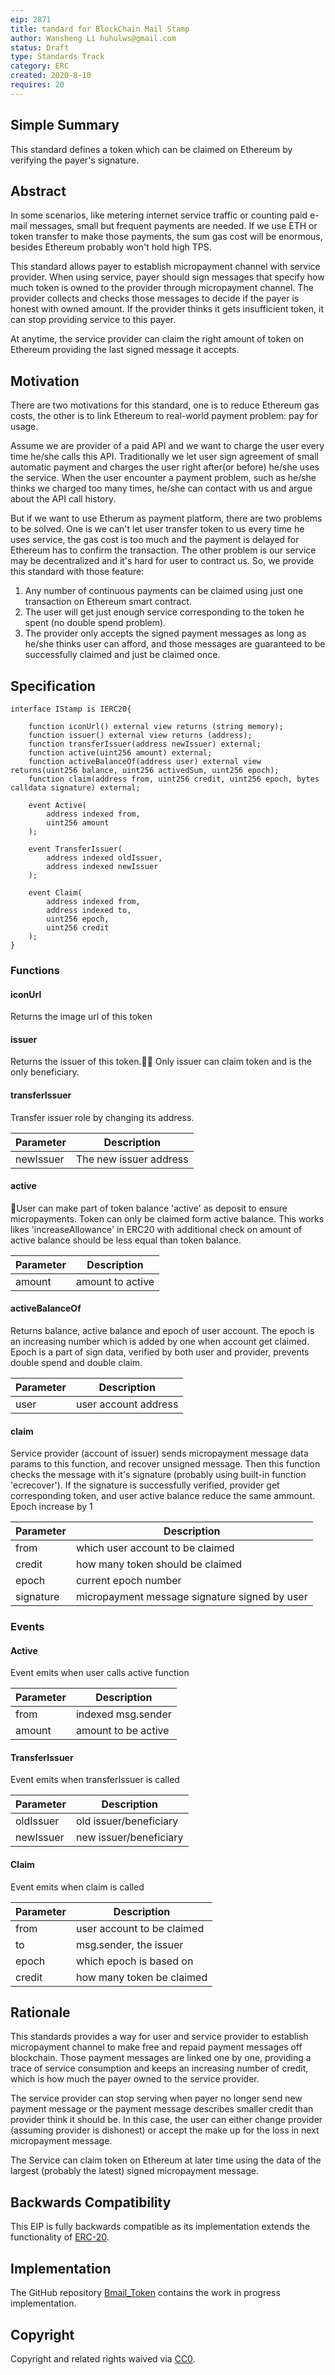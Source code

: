 ```yaml
---
eip: 2871
title: tandard for BlockChain Mail Stamp
author: Wansheng Li huhulws@gmail.com
status: Draft
type: Standards Track
category: ERC
created: 2020-8-10
requires: 20
---
```


## Simple Summary
<!--"If you can't explain it simply, you don't understand it well enough." Provide a simplified and layman-accessible explanation of the EIP.-->

This standard defines a token which can be claimed on Ethereum by verifying the payer's signature.

## Abstract
<!--A short (~200 word) description of the technical issue being addressed.-->
In some scenarios, like metering internet service traffic or counting paid e-mail messages, small but frequent payments are needed. If we use ETH or token transfer to make those payments, the sum gas cost will be enormous, besides Ethereum probably won't hold high TPS.

This standard allows payer to establish micropayment channel with service provider. When using service, payer should sign messages that specify how much token is owned to the provider through micropayment channel. The provider collects and checks those messages to decide if the payer is honest with owned amount. If the provider thinks it gets insufficient token, it can stop providing service to this payer.

At anytime, the service provider can claim the right amount of token on Ethereum providing the last signed message it accepts.

## Motivation
<!--The motivation is critical for EIPs that want to change the Ethereum protocol. It should clearly explain why the existing protocol specification is inadequate to address the problem that the EIP solves. EIP submissions without sufficient motivation may be rejected outright.-->
There are two motivations for this standard, one is to reduce Ethereum gas costs, the other is to link Ethereum to real-world payment problem: pay for usage.

Assume we are provider of a paid API and we want to charge the user every time he/she calls this API. Traditionally we let user sign agreement of small automatic payment and charges the user right after(or before) he/she uses the service. When the user encounter a payment problem, such as he/she thinks we charged too many times, he/she can contact with us and argue about the API call history.

But if we want to use Etherum as payment platform, there are two problems to be solved. One is we can't let user transfer token to us every time he uses service, the gas cost is too much and the payment is delayed for Ethereum has to confirm the transaction. The other problem is our service may be decentralized and it's hard for user to contract us. So, we provide this standard with those feature:

1. Any number of continuous payments can be claimed using just one transaction on Ethereum smart contract.
2. The user will get just enough service corresponding to the token he spent (no double spend problem).
3. The provider only accepts the signed payment messages as long as he/she thinks user can afford, and those messages are guaranteed to be successfully claimed and just be claimed once.

## Specification
<!--The technical specification should describe the syntax and semantics of any new feature. The specification should be detailed enough to allow competing, interoperable implementations for any of the current Ethereum platforms (go-ethereum, parity, cpp-ethereum, ethereumj, ethereumjs, and [others](https://github.com/ethereum/wiki/wiki/Clients)).-->

```solidity
interface IStamp is IERC20{

    function iconUrl() external view returns (string memory);
    function issuer() external view returns (address);
    function transferIssuer(address newIssuer) external;
    function active(uint256 amount) external;
    function activeBalanceOf(address user) external view returns(uint256 balance, uint256 activedSum, uint256 epoch);
    function claim(address from, uint256 credit, uint256 epoch, bytes calldata signature) external;

    event Active(
        address indexed from,
        uint256 amount
    );

    event TransferIssuer(
        address indexed oldIssuer,
        address indexed newIssuer
    );

    event Claim(
        address indexed from,
        address indexed to,
        uint256 epoch,
        uint256 credit
    );
}
```

### Functions

#### iconUrl

Returns the image url of this token

#### issuer

Returns the issuer of this token. Only issuer can claim token and is the only beneficiary.

#### transferIssuer

Transfer issuer role by changing its address.

| Parameter | Description |
| ---------|-------------|
| newIssuer | The new issuer address |

#### active

User can make part of token balance 'active' as deposit to ensure micropayments. Token can only be claimed form active balance. This works likes 'increaseAllowance' in ERC20 with additional check on amount of active balance should be less equal than token balance.

| Parameter | Description |
| ---------|-------------|
| amount | amount to active |

#### activeBalanceOf

Returns balance, active balance and epoch of user account. The epoch is an increasing number which is added by one when account get claimed. Epoch is a part of sign data, verified by both user and provider, prevents double spend and double claim.

| Parameter | Description |
| ---------|-------------|
| user | user account address |

#### claim

Service provider (account of issuer) sends micropayment message data params to this function, and recover unsigned message. Then this function checks the message with it's signature (probably using  built-in function 'ecrecover'). If the signature is successfully verified, provider get corresponding token, and user active balance reduce the same ammount. Epoch increase by 1

| Parameter | Description |
| ---------|-------------|
| from | which user account to be claimed |
| credit | how many token should be claimed |
| epoch | current epoch number |
| signature| micropayment message signature signed by user|


### Events

#### Active

Event emits when user calls active function

| Parameter | Description |
| ---------|-------------|
| from | indexed msg.sender |
| amount | amount to be active|

#### TransferIssuer

Event emits when transferIssuer is called

| Parameter | Description |
| ---------|-------------|
| oldIssuer | old issuer/beneficiary |
| newIssuer | new issuer/beneficiary |

#### Claim

Event emits when claim is called

| Parameter | Description |
| ---------|-------------|
| from | user account to be claimed |
| to | msg.sender, the issuer |
| epoch | which epoch is based on |
| credit | how many token be claimed |

## Rationale
This standards provides a way for user and service provider to establish micropayment channel to make free and repaid payment messages off blockchain. Those payment messages are linked one by one, providing a trace of service consumption and keeps an increasing number of credit, which is how much the payer owned to the service provider.

The service provider can stop serving when payer no longer send new payment message or the payment message describes smaller credit than provider think it should be. In this case, the user can either change provider (assuming provider is dishonest) or accept the make up for the loss in next micropayment message.

The Service can claim token on Ethereum at later time using the data of the largest (probably the latest) signed micropayment message.

## Backwards Compatibility
This EIP is fully backwards compatible as its implementation extends the functionality of [ERC-20].

## Implementation
The GitHub repository [Bmail_Token](https://github.com/realbmail/Bmail_token) contains the work in progress implementation.

## Copyright
Copyright and related rights waived via [CC0](https://creativecommons.org/publicdomain/zero/1.0/).

[ERC-20]: https://eips.ethereum.org/EIPS/eip-20
